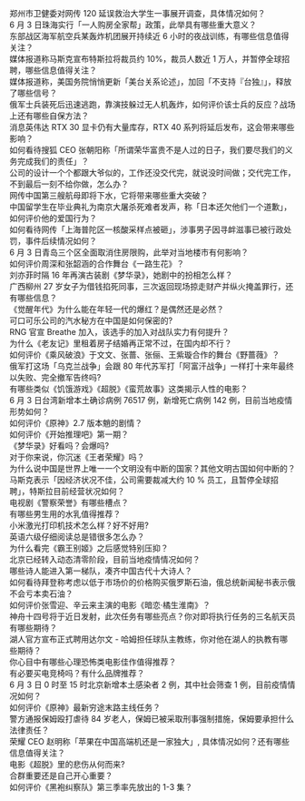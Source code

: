郑州市卫健委对网传 120 延误救治大学生一事展开调查，具体情况如何？  
6 月 3 日珠海实行「一人购房全家帮」政策，此举具有哪些重大意义？  
东部战区海军航空兵某轰炸机团展开持续近 6 小时的夜战训练，有哪些信息值得关注？  
媒体报道称马斯克宣布特斯拉将裁员约 10%，裁员人数近 1 万人，并暂停全球招聘，哪些信息值得关注？  
媒体报道称，美国务院悄悄更新「美台关系论述」，加回「不支持『台独』」，释放了哪些信号？  
俄军士兵装死后迅速逃跑，靠演技躲过无人机轰炸，如何评价该士兵的反应？战场上还有哪些自保方法？  
消息英伟达 RTX 30 显卡仍有大量库存，RTX 40 系列将延后发布，这会带来哪些影响？  
如何看待搜狐 CEO 张朝阳称「所谓荣华富贵不是人过的日子，我们要尽我们的义务完成我们的责任」？  
公司的设计一个个都跟大爷似的，工作还没交代完，就说没时间做；交代完工作，不到最后一刻不给你做，怎么办？  
网传中国第三艘航母即将下水，它将带来哪些重大突破？  
中国留学生在毕业典礼为南京大屠杀死难者发声，称「日本还欠他们一个道歉」，如何评价他的爱国行为？  
如何看待网传「上海普陀区一核酸采样点被砸」，涉事男子因寻衅滋事已被行政处罚，事件后续情况如何？  
6 月 3 日青岛三个区全面取消住房限购，此举对当地楼市有何影响？  
如何评价周深和张韶涵的合作舞台《一路生花》？  
刘亦菲时隔 16 年再演古装剧《梦华录》，她剧中的扮相怎么样？  
广西柳州 27 岁女子为借钱掐死同事，三次返回现场掠走财产并纵火掩盖罪行，还有哪些信息？  
《觉醒年代》为什么能在年轻一代的爆红？是偶然还是必然？  
可口可乐公司的汽水秘方在中国是如何保密的?  
RNG 官宣 Breathe 加入，该选手的加入对战队实力有何提升？  
为什么《老友记》里租着房子结婚再正常不过，在国内却不行？  
如何评价《乘风破浪》于文文、张蔷、张俪、王紫璇合作的舞台《野蔷薇》？  
俄军打这场「乌克兰战争」会跟 80 年代苏军打「阿富汗战争」一样打十来年最终以失败、完全撤军告终吗?  
有哪些类似《饥饿游戏》《超脱》《蛮荒故事》这类揭示人性的电影？  
6 月 3 日台湾新增本土确诊病例 76517 例，新增死亡病例 142 例，目前当地疫情形势如何？  
如何评价《原神》2.7 版本魈的剧情？  
如何评价《开始推理吧》第一期？  
《梦华录》好看吗？会爆吗?  
对于你来说，你沉迷《王者荣耀》吗？  
为什么说中国是世界上唯一一个文明没有中断的国家？其他文明古国如何中断的？  
马斯克表示「因经济状况不佳，公司需要裁减大约 10 % 员工，且暂停全球招聘」，特斯拉目前经营状况如何？  
电视剧《警察荣誉》有哪些槽点？  
有哪些男生用的水乳值得推荐？  
小米激光打印机技术怎么样？好不好用?  
英语六级仔细阅读总是错很多怎么办？  
为什么看完《霸王别姬》之后感觉特别压抑？  
北京已经转入动态清零阶段，目前当地疫情情况如何？  
哪些诗人能进入第一梯队，凑齐中国古代十大诗人？  
如何看待拜登称考虑以低于市场价的价格购买俄罗斯石油，俄总统新闻秘书表示俄不会亏本卖石油？  
如何评价张雪迎、辛云来主演的电影《暗恋·橘生淮南》？  
神舟十四号将于近日发射，此次任务有哪些亮点？你对即将执行任务的三名航天员有哪些期待？  
湖人官方宣布正式聘用达尔文 - 哈姆担任球队主教练，你对他在湖人的执教有哪些期待？  
你心目中有哪些心理恐怖类电影佳作值得推荐？  
有必要买电竞椅吗？有什么品牌推荐？  
6 月 3 日 0 时至 15 时北京新增本土感染者 2 例，其中社会筛查 1 例，目前疫情情况如何？  
如何评价《原神》最新穷途末路主线任务？  
警方通报保姆殴打虐待 84 岁老人，保姆已被采取刑事强制措施，保姆要承担什么法律责任？  
荣耀 CEO 赵明称「苹果在中国高端机还是一家独大」, 具体情况如何？还有哪些信息值得关注？  
电影《超脱》里的悲伤从何而来?  
合群重要还是自己开心重要？  
如何评价《黑袍纠察队》第三季率先放出的 1-3 集？  

